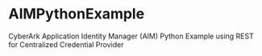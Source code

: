 # AIMPythonExample
CyberArk Application Identity Manager (AIM) Python Example using REST for Centralized Credential Provider
